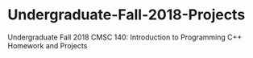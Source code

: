 # Undergraduate-Fall-2018-Projects
Undergraduate Fall 2018 CMSC 140: Introduction to Programming C++ Homework and Projects
